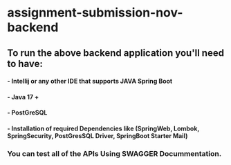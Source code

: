 # assignment-submission-nov-backend

## To run the above backend application you'll need to have:


#### - Intellij or any other IDE that supports JAVA Spring Boot
#### - Java 17 +
#### - PostGreSQL
#### - Installation of required Dependencies like (SpringWeb, Lombok, SpringSecurity, PostGresSQL Driver, SpringBoot Starter Mail)

### You can test all of the APIs Using SWAGGER Docummentation.